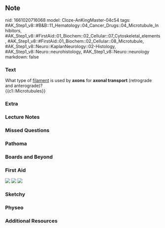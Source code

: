 ## Note
nid: 1661020716068
model: Cloze-AnKingMaster-04c54
tags: #AK_Step1_v8::#B&B::11_Hematology::04_Cancer_Drugs::04_Microtubule_Inhibitors, #AK_Step1_v8::#FirstAid::01_Biochem::02_Cellular::07_Cytoskeletal_elements, #AK_Step1_v8::#FirstAid::01_Biochem::02_Cellular::08_Microtubule, #AK_Step1_v8::Neuro::KaplanNeurology::02-Histology, #AK_Step1_v8::Neuro::neurohistology, #AK_Step1_v8::Neuro::neurology
markdown: false

### Text
<div>
  What type of <u>filament</u> is used by <b>axons</b> for
  <b>axonal transport</b> (retrograde and anterograde)?
</div>
<div>
  {{c1::Microtubules}}
</div>

### Extra


### Lecture Notes


### Missed Questions


### Pathoma


### Boards and Beyond


### First Aid
<img src="tmpklvUs_.png"> <img src="tmpSlDXY3.png"> <img src= 
"tmpYjvCIi.png">

### Sketchy


### Physeo


### Additional Resources

